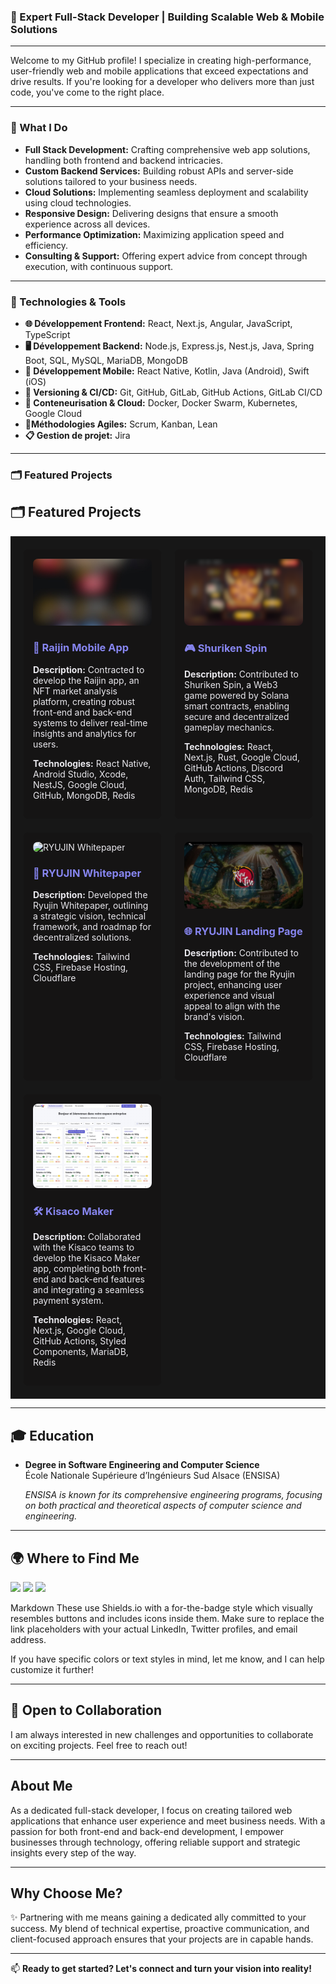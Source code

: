 
### 💼 Expert Full-Stack Developer | Building Scalable Web & Mobile Solutions

---

Welcome to my GitHub profile! I specialize in creating high-performance, user-friendly web and mobile applications that exceed expectations and drive results. If you're looking for a developer who delivers more than just code, you've come to the right place.

---

### 🚀 What I Do

- **Full Stack Development:** Crafting comprehensive web app solutions, handling both frontend and backend intricacies.
- **Custom Backend Services:** Building robust APIs and server-side solutions tailored to your business needs.
- **Cloud Solutions:** Implementing seamless deployment and scalability using cloud technologies.
- **Responsive Design:** Delivering designs that ensure a smooth experience across all devices.
- **Performance Optimization:** Maximizing application speed and efficiency.
- **Consulting & Support:** Offering expert advice from concept through execution, with continuous support.

---

### 🔧 Technologies & Tools

- **🌐 Développement Frontend:** React, Next.js, Angular, JavaScript, TypeScript
- **🖥️ Développement Backend:** Node.js, Express.js, Nest.js, Java, Spring Boot, SQL, MySQL, MariaDB, MongoDB
- **📱 Développement Mobile:** React Native, Kotlin, Java (Android), Swift (iOS)
- **📂 Versioning & CI/CD:** Git, GitHub, GitLab, GitHub Actions, GitLab CI/CD
- **🐳 Conteneurisation & Cloud:** Docker, Docker Swarm, Kubernetes, Google Cloud
- **🏃Méthodologies Agiles:** Scrum, Kanban, Lean
- **📋 Gestion de projet:** Jira
  
---

### 🗂️ Featured Projects

## 🗂️ Featured Projects

<div style="display: grid; grid-template-columns: repeat(2, 1fr); gap: 20px; background-color: #171717; padding: 20px; color: #e9e8ed;">

  <div style="background-color: #151414; border: 1px solid #171717; border-radius: 8px; padding: 15px;">
  <img src="https://raw.githubusercontent.com/imad-yassim/imad-yassim.github.io/main/raijin-app-screenshot.jpeg"
     alt="Shuriken Spin" style="width: 100%; border-radius: 8px; aspect-ratio: 16/9; object-fit:cover">    <h3 style="color: #8685ef;">🚀 Raijin Mobile App</h3>
    <p><strong>Description:</strong> Contracted to develop the Raijin app, an NFT market analysis platform, creating robust front-end and back-end systems to deliver real-time insights and analytics for users.</p>
    <p><strong>Technologies:</strong> React Native, Android Studio, Xcode, NestJS, Google Cloud, GitHub, MongoDB, Redis</p>
  </div>

  <div style="background-color: #151414; border: 1px solid #171717; border-radius: 8px; padding: 15px;">
    <img src="https://raw.githubusercontent.com/imad-yassim/imad-yassim.github.io/main/ryujin-shuriken-spin.png"
     alt="Shuriken Spin" style="width: 100%; border-radius: 8px; aspect-ratio: 16/9; object-fit:cover">
    <h3 style="color: #8685ef;">🎮 Shuriken Spin</h3>
    <p><strong>Description:</strong> Contributed to Shuriken Spin, a Web3 game powered by Solana smart contracts, enabling secure and decentralized gameplay mechanics.</p>
    <p><strong>Technologies:</strong> React, Next.js, Rust, Google Cloud, GitHub Actions, Discord Auth, Tailwind CSS, MongoDB, Redis</p>
  </div>

  <div style="background-color: #151414; border: 1px solid #171717; border-radius: 8px; padding: 15px">
        <img src="https://raw.githubusercontent.com/imad-yassim/imad-yassim.github.io/main/ryujin-whitepaper-capture.png"
 alt="RYUJIN Whitepaper" style="width: 100%; border-radius: 8px; aspect-ratio: 16/9; object-fit:cover">
    <h3 style="color: #8685ef;">📄 RYUJIN Whitepaper</h3>
    <p><strong>Description:</strong> Developed the Ryujin Whitepaper, outlining a strategic vision, technical framework, and roadmap for decentralized solutions.</p>
    <p><strong>Technologies:</strong> Tailwind CSS, Firebase Hosting, Cloudflare</p>
  </div>

  <div style="background-color: #151414; border: 1px solid #171717; border-radius: 8px; padding: 15px;">
          <img src="https://raw.githubusercontent.com/imad-yassim/imad-yassim.github.io/main/ryujin-landing-page Large.jpeg"
 alt="RYUJIN Landing Page" style="width: 100%; border-radius: 8px; aspect-ratio: 16/9; object-fit:cover; object-position:top">
    <h3 style="color: #8685ef;">🌐 RYUJIN Landing Page</h3>
    <p><strong>Description:</strong> Contributed to the development of the landing page for the Ryujin project, enhancing user experience and visual appeal to align with the brand's vision.</p>
    <p><strong>Technologies:</strong> Tailwind CSS, Firebase Hosting, Cloudflare</p>
  </div>

  <div style="background-color: #151414; border: 1px solid #171717; border-radius: 8px; padding: 15px;">
              <img src="https://raw.githubusercontent.com/imad-yassim/imad-yassim.github.io/main/kisaco-maker-screenshot.jpeg
"
alt="Kisaco Maker" style="width: 100%; border-radius: 8px;">
    <h3 style="color: #8685ef;">🛠️ Kisaco Maker</h3>
    <p><strong>Description:</strong> Collaborated with the Kisaco teams to develop the Kisaco Maker app, completing both front-end and back-end features and integrating a seamless payment system.</p>
    <p><strong>Technologies:</strong> React, Next.js, Google Cloud, GitHub Actions, Styled Components, MariaDB, Redis</p>
  </div>

</div>

---

## 🎓 Education

- **Degree in Software Engineering and Computer Science**  
  École Nationale Supérieure d’Ingénieurs Sud Alsace (ENSISA)
  
  *ENSISA is known for its comprehensive engineering programs, focusing on both practical and theoretical aspects of computer science and engineering.*

---

## 🌍 Where to Find Me

<p align="left">
  <a href="https://www.linkedin.com/in/imad-yassim/" style="text-decoration:none;">
    <img src="https://img.shields.io/badge/LinkedIn-0077B5?style=for-the-badge&logo=linkedin&logoColor=white"/>
  </a>
  <a href="mailto:imad.yassim@gmail.com" style="text-decoration:none;">
    <img src="https://img.shields.io/badge/Email-D14836?style=for-the-badge&logo=gmail&logoColor=white"/>
  </a>
  <a href="https://x.com/Cian1820178" style="text-decoration:none;">
    <img src="https://img.shields.io/badge/X-1DA1F2?style=for-the-badge&logo=x&logoColor=white"/>
  </a>

</p>
Markdown
These use Shields.io with a for-the-badge style which visually resembles buttons and includes icons inside them. Make sure to replace the link placeholders with your actual LinkedIn, Twitter profiles, and email address.

If you have specific colors or text styles in mind, let me know, and I can help customize it further!

---

## 🤝 Open to Collaboration

I am always interested in new challenges and opportunities to collaborate on exciting projects. Feel free to reach out!

---


## About Me

As a dedicated full-stack developer, I focus on creating tailored web applications that enhance user experience and meet business needs. With a passion for both front-end and back-end development, I empower businesses through technology, offering reliable support and strategic insights every step of the way.

---

## Why Choose Me?

✨ Partnering with me means gaining a dedicated ally committed to your success. My blend of technical expertise, proactive communication, and client-focused approach ensures that your projects are in capable hands.

---

📫 **Ready to get started? Let's connect and turn your vision into reality!**
